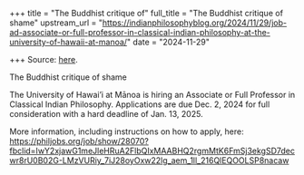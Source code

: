 +++
title = "The Buddhist critique of"
full_title = "The Buddhist critique of shame"
upstream_url = "https://indianphilosophyblog.org/2024/11/29/job-ad-associate-or-full-professor-in-classical-indian-philosophy-at-the-university-of-hawaii-at-manoa/"
date = "2024-11-29"

+++
Source: [here](https://indianphilosophyblog.org/2024/11/29/job-ad-associate-or-full-professor-in-classical-indian-philosophy-at-the-university-of-hawaii-at-manoa/).

The Buddhist critique of shame

The University of Hawai’i at Mānoa is hiring an Associate or Full Professor in Classical Indian Philosophy. Applications are due Dec. 2, 2024 for full consideration with a hard deadline of Jan. 13, 2025.

More information, including instructions on how to apply, here: <https://philjobs.org/job/show/28070?fbclid=IwY2xjawG1meJleHRuA2FlbQIxMAABHQ2rgmMtK6FmSj3ekgSD7decwr8rU0B02G-LMzVURiy_7iJ28oyOxw22lg_aem_1ll_216QlEQOOLSP8nacaw>
